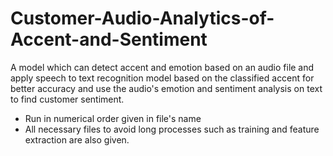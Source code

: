 # Customer-Audio-Analytics-of-Accent-and-Sentiment
A model which can detect accent and emotion based on an audio file and apply speech to text recognition model based on the classified accent for better accuracy and use the audio's emotion and sentiment analysis on text to find customer sentiment.

- Run in numerical order given in file's name
- All necessary files to avoid long processes such as training and feature extraction are also given.
